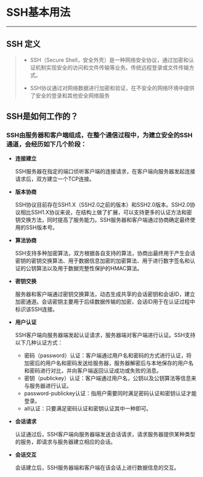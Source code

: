 #  SSH基本用法

***



##  SSH 定义

>* SSH（Secure Shell，安全外壳）是一种网络安全协议，通过加密和认证机制实现安全的访问和文件传输等业务。传统远程登录或文件传输方式。
>
>* SSH协议通过对网络数据进行加密和验证，在不安全的网络环境中提供了安全的登录和其他安全网络服务

##  SSH是如何工作的？

###  SSH由服务器和客户端组成，在整个通信过程中，为建立安全的SSH通道，会经历如下几个阶段：

+ **连接建立**

  SSH服务器在指定的端口侦听客户端的连接请求，在客户端向服务器发起连接请求后，双方建立一个TCP连接。

+ **版本协商**

  SSH协议目前存在SSH1.X（SSH2.0之前的版本）和SSH2.0版本。SSH2.0协议相比SSH1.X协议来说，在结构上做了扩展，可以支持更多的认证方法和密钥交换方法，同时提高了服务能力。SSH服务器和客户端通过协商确定最终使用的SSH版本号。

+ **算法协商**

  SSH支持多种加密算法，双方根据各自支持的算法，协商出最终用于产生会话密钥的密钥交换算法、用于数据信息加密的加密算法、用于进行数字签名和认证的公钥算法以及用于数据完整性保护的HMAC算法。

+ **密钥交换**

  服务器和客户端通过密钥交换算法，动态生成共享的会话密钥和会话ID，建立加密通道。会话密钥主要用于后续数据传输的加密，会话ID用于在认证过程中标识该SSH连接。

+ **用户认证**

  SSH客户端向服务器端发起认证请求，服务器端对客户端进行认证。SSH支持以下几种认证方式：

  - 密码（password）认证：客户端通过用户名和密码的方式进行认证，将加密后的用户名和密码发送给服务器，服务器解密后与本地保存的用户名和密码进行对比，并向客户端返回认证成功或失败的消息。
  - 密钥（publickey）认证：客户端通过用户名，公钥以及公钥算法等信息来与服务器进行认证。
  - password-publickey认证：指用户需要同时满足密码认证和密钥认证才能登录。
  - all认证：只要满足密码认证和密钥认证其中一种即可。

+ **会话请求**

  认证通过后，SSH客户端向服务器端发送会话请求，请求服务器提供某种类型的服务，即请求与服务器建立相应的会话。

+ **会话交互**

  会话建立后，SSH服务器端和客户端在该会话上进行数据信息的交互。
